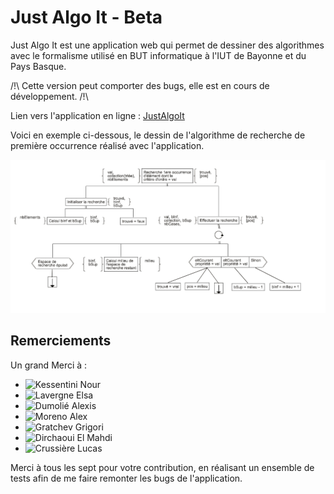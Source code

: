 # Just Algo It - Beta

Just Algo It est une application web qui permet de dessiner 
des algorithmes avec le formalisme utilisé en BUT informatique
à l'IUT de Bayonne et du Pays Basque.

/!\ Cette version peut comporter des bugs, elle est en cours
de développement. /!\

Lien vers l'application en ligne : [JustAlgoIt](https://romlabo.github.io/JustAlgoIt/)

Voici en exemple ci-dessous, le dessin de l'algorithme de recherche de première occurrence
réalisé avec l'application.

![](assets/example.png)

## Remerciements

Un grand Merci à :
- ![Kessentini Nour](https://github.com/nourkessentini)
- ![Lavergne Elsa](https://github.com/Yxshad)
- ![Dumolié Alexis](https://github.com/AlexisDumolie)
- ![Moreno Alex](https://github.com/KyoooCode)
- ![Gratchev Grigori](https://github.com/jrijori)
- ![Dirchaoui El Mahdi](https://github.com/MahdiSenpai)
- ![Crussière Lucas](https://github.com/CRUSSIERE)

Merci à tous les sept pour votre contribution, en réalisant un ensemble de tests
afin de me faire remonter les bugs de l'application.

